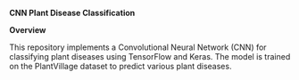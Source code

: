 **CNN Plant Disease Classification**

__Overview__

This repository implements a Convolutional Neural Network (CNN) for classifying plant diseases using TensorFlow and Keras. The model is trained on the PlantVillage dataset to predict various plant diseases.
